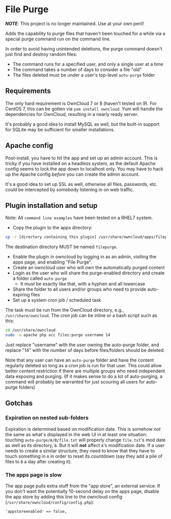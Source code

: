 # File Purge

***NOTE***: This project is no longer maintained.  Use at your own peril!

Adds the capability to purge files that haven't been touched for a while via a
special purge command run on the command line.

In order to avoid having unintended deletions, the purge command doesn't just
find and destroy random files:

- The command runs for a specified user, and only a single user at a time
- The command takes a number of days to consider a file "old"
- The files deleted must be under a user's top-level `auto-purge` folder

## Requirements

The only hard requirement is OwnCloud 7 or 8 (haven't tested on 9).  For CentOS
7, this can be gotten via `yum install owncloud`.  Yum will handle the
dependencies for OwnCloud, resulting in a nearly ready server.

It's probably a good idea to install MySQL as well, but the built-in support
for SQLite may be sufficient for smaller installations.

## Apache config

Post-install, you have to hit the app and set up an admin account.  This is
tricky if you have installed on a headless system, as the default Apache config
seems to lock the app down to localhost only.  You may have to hack up the
Apache config *before* you can create the admin account.

It's a good idea to set up SSL as well, otherwise all files, passwords, etc.
could be intercepted by somebody listening in on web traffic.

## Plugin installation and setup

Note: All `command line examples` have been tested on a RHEL7 system.

- Copy the plugin to the apps directory:

```bash
cp -r [directory containing this plugin] /usr/share/owncloud/apps/filepurge
```

The destination directory MUST be named `filepurge`.

- Enable the plugin in owncloud by logging in as an admin, visiting the apps
  page, and enabling "File Purge".
- Create an owncloud user who will own the automatically purged content
- Login as the user who will share the purge-enabled directory and create a folder called `auto-purge`
  - It must be exactly like that, with a hyphen and all lowercase
- Share the folder to all users and/or groups who need to provide auto-expiring files
- Set up a system cron job / scheduled task

The task must be run from the OwnCloud directory, e.g., `/usr/share/owncloud`.
The cron job can be inline or a bash script such as this:

```bash
cd /usr/share/owncloud
sudo -u apache php occ files:purge username 14
```

Just replace "username" with the user owning the auto-purge folder, and replace
"14" with the number of days before files/folders should be deleted.

Note that any user can have an `auto-purge` folder and have the content
regularly deleted so long as a cron job is run for that user.  This could allow
better content restriction if there are multiple groups who need independent
data exposing and purging.  (If it makes sense to do a lot of auto-purging, a
command will probably be warranted for just scouring all users for auto-purge
folders)

## Gotchas

### Expiration on nested sub-folders

Expiration is determined based on modification date.  This is somehow *not* the
same as what's displayed in the web UI in at least one situation: touching
`auto-purge/A/B/file.txt` will properly change `file.txt`'s mod date as well as
its directory, `B`.  But it will **not** affect `A`'s modification date.  If a
user needs to create a similar structure, they need to know that they have to
touch something in `A` in order to reset its countdown (say they add a pile of
files to `B` a day after creating it).

### The apps page is slow

The app page pulls extra stuff from the "app store", an external service.  If
you don't want the potentially 10-second delay on the apps page, disable the
app store by adding this line to the owncloud config
(`/usr/share/owncloud/config/config.php`):

    'appstoreenabled' => false,
